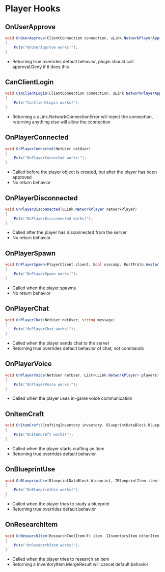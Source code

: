 # Player Hooks

## OnUserApprove

``` csharp
void OnUserApprove(ClientConnection connection, uLink.NetworkPlayerApproval approval, ConnectionAcceptor acceptor)
{
    Puts("OnUserApprove works!");
}
```

 * Returning true overrides default behavior, plugin should call approval.Deny if it does this

## CanClientLogin

``` csharp
void CanClientLogin(ClientConnection connection, uLink.NetworkPlayerApproval approval)
{
    Puts("CanClientLogin works!");
}
```

 * Returning a uLink.NetworkConnectionError will reject the connection, returning anything else will allow the connection

## OnPlayerConnected

``` csharp
void OnPlayerConnected(NetUser netUser)
{
    Puts("OnPlayerConnected works!");
}
```

 * Called before the player object is created, but after the player has been approved
 * No return behavior

## OnPlayerDisconnected

``` csharp
void OnPlayerDisconnected(uLink.NetworkPlayer networkPlayer)
{
    Puts("OnPlayerDisconnected works!");
}
```

 * Called after the player has disconnected from the server
 * No return behavior

## OnPlayerSpawn

``` csharp
void OnPlayerSpawn(PlayerClient client, bool usecamp, RustProto.Avatar avatar)
{
    Puts("OnPlayerSpawn works!");
}
```

 * Called when the player spawns
 * No return behavior

## OnPlayerChat

``` csharp
void OnPlayerChat(NetUser netUser, string message)
{
    Puts("OnPlayerChat works!");
}
```

 * Called when the player sends chat to the server
 * Returning true overrides default behavior of chat, not commands

## OnPlayerVoice

``` csharp
void OnPlayerVoice(NetUser netUser, List<uLink.NetworkPlayer> players)
{
    Puts("OnPlayerVoice works!");
}
```

 * Called when the player uses in-game voice communication

## OnItemCraft

``` csharp
void OnItemCraft(CraftingInventory inventory, BlueprintDataBlock blueprint, int amount, ulong startTime)
{
    Puts("OnItemCraft works!");
}
```

 * Called when the player starts crafting an item
 * Returning true overrides default behavior

## OnBlueprintUse

``` csharp
void OnBlueprintUse(BlueprintDataBlock blueprint, IBlueprintItem item)
{
    Puts("OnBlueprintUse works!");
}
```

 * Called when the player tries to study a blueprint
 * Returning true overrides default behavior

## OnResearchItem

``` csharp
void OnResearchItem(ResearchToolItem<T> item, IInventoryItem otherItem)
{
    Puts("OnResearchItem works!");
}
```

 * Called when the player tries to research an item
 * Returning a InventoryItem.MergeResult will cancel default behavior
